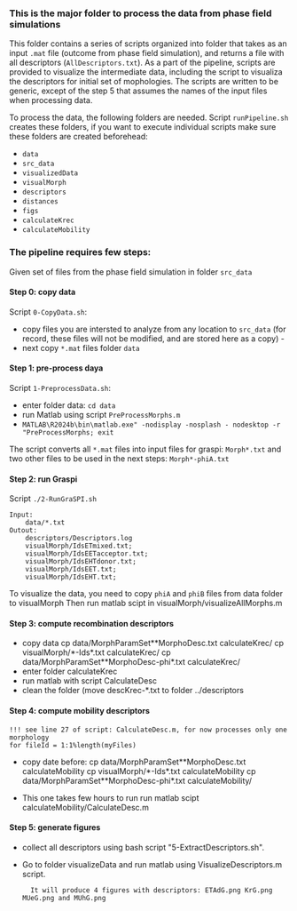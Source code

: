 ### This is the major folder to process the data from phase field simulations

This folder contains a series of scripts organized into folder that takes as an input `.mat` file (outcome from phase field simulation), and returns a file with all descriptors (`AllDescriptors.txt`). As a part of the pipeline, scripts are provided to visualize the intermediate data, including the script to visualiza the descriptors for initial set of mophologies. The scripts are written to be generic, except of the step 5 that assumes the names of the input files when processing data.

To process the data, the following folders are needed. Script `runPipeline.sh` creates these folders, if you want to execute individual scripts make sure these folders are created beforehead:

- `data`
- `src_data`
- `visualizedData`
- `visualMorph`
- `descriptors`
- `distances`
- `figs`
- `calculateKrec`
- `calculateMobility`

### The pipeline requires few steps:

Given set of files from the phase field simulation in folder `src_data`

#### Step 0: copy data

Script `0-CopyData.sh`:

- copy files you are intersted to analyze from any location to `src_data` (for record, these files will not be modified, and are stored here as a copy) - 
- next copy `*.mat` files folder `data`


#### Step 1: pre-process daya

Script `1-PreprocessData.sh`:

- enter folder data:  `cd data`
- run Matlab using script `PreProcessMorphs.m`
- `MATLAB\R2024b\bin\matlab.exe" -nodisplay -nosplash - nodesktop -r "PreProcessMorphs; exit`

The script converts all `*.mat` files into input files for graspi: `Morph*.txt` 
    and two other files to be used in the next steps: `Morph*-phiA.txt`

#### Step 2: run Graspi

Script `./2-RunGraSPI.sh`
		
	Input: 
		data/*.txt
   	Outout:
   		descriptors/Descriptors.log 
   		visualMorph/IdsETmixed.txt;
   		visualMorph/IdsEETacceptor.txt;
   		visualMorph/IdsEHTdonor.txt; 
   		visualMorph/IdsEET.txt;
   		visualMorph/IdsEHT.txt;
        
 To visualize the data, you need to copy `phiA` and `phiB` files from data folder to visualMorph 
 Then run matlab scipt in visualMorph/visualizeAllMorphs.m
        
#### Step 3: compute recombination descriptors

- copy data 
		cp data/MorphParamSet\*\*MorphoDesc.txt calculateKrec/
		cp visualMorph/\*-Ids\*.txt calculateKrec/
		cp data/MorphParamSet\*\*MorphoDesc-phi*.txt calculateKrec/
- enter folder calculateKrec
- run matlab with script CalculateDesc
- clean the folder (move descKrec-\*.txt to folder ../descriptors
 
#### Step 4: compute mobility descriptors

	!!! see line 27 of script: CalculateDesc.m, for now processes only one morphology
	for fileId = 1:1%length(myFiles)

   
   - copy date before:
            cp data/MorphParamSet\*\*MorphoDesc.txt calculateMobility
            cp visualMorph/\*-Ids\*.txt calculateMobility
            cp data/MorphParamSet\*\*MorphoDesc-phi\*.txt calculateMobility/
   
   - This one takes few hours to run
            run matlab scipt calculateMobility/CalculateDesc.m


#### Step 5: generate figures
	
- collect all descriptors using bash script "5-ExtractDescriptors\.sh". 
- Go to folder visualizeData and run matlab using VisualizeDescriptors.m script. 
	
		It will produce 4 figures with descriptors: ETAdG.png KrG.png MUeG.png and MUhG.png


